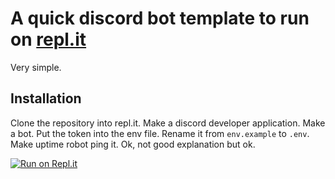 # A quick discord bot template to run on [repl.it](https://repl.it)
Very simple.
## Installation
Clone the repository into repl.it.
Make a discord developer application.
Make a bot.
Put the token into the env file.
Rename it from `env.example` to `.env`.
Make uptime robot ping it.
Ok, not good explanation but ok.

[![Run on Repl.it](https://repl.it/badge/github/RealCyGuy/repl-it-discord-bot)](https://repl.it/github/RealCyGuy/repl-it-discord-bot)